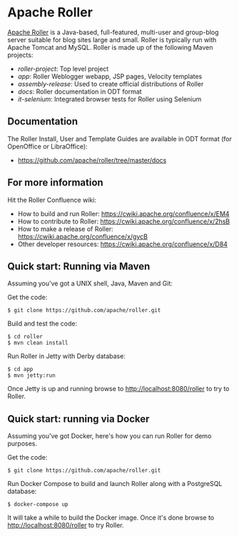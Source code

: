 
# Apache Roller

[Apache Roller](http://roller.apache.org) is a Java-based, full-featured, multi-user and group-blog server suitable for blog sites large and small.
Roller is typically run with Apache Tomcat and MySQL.
Roller is made up of the following Maven projects:

* _roller-project_:         Top level project
* _app_:                    Roller Weblogger webapp, JSP pages, Velocity templates
* _assembly-release_:       Used to create official distributions of Roller
* _docs_:                   Roller documentation in ODT format
* _it-selenium_:            Integrated browser tests for Roller using Selenium

## Documentation

The Roller Install, User and Template Guides are available in ODT format (for OpenOffice or LibraOffice):

* <https://github.com/apache/roller/tree/master/docs>

## For more information

Hit the Roller Confluence wiki:

* How to build and run Roller: <https://cwiki.apache.org/confluence/x/EM4>
* How to contribute to Roller: <https://cwiki.apache.org/confluence/x/2hsB>
* How to make a release of Roller: <https://cwiki.apache.org/confluence/x/gycB>
* Other developer resources: <https://cwiki.apache.org/confluence/x/D84>


## Quick start: Running via Maven

Assuming you've got a UNIX shell, Java, Maven and Git:

Get the code:

    $ git clone https://github.com/apache/roller.git

Build and test the code:

    $ cd roller
    $ mvn clean install

Run Roller in Jetty with Derby database:

    $ cd app
    $ mvn jetty:run

Once Jetty is up and running browse to <http://localhost:8080/roller> to try to Roller.


## Quick start: running via Docker

Assuming you've got Docker, here's how you can run Roller for demo purposes.

Get the code:

    $ git clone https://github.com/apache/roller.git

Run Docker Compose to build and launch Roller along with a PostgreSQL database:

    $ docker-compose up
    
It will take a while to build the Docker image. Once it's done browse to <http://localhost:8080/roller> to try Roller.

